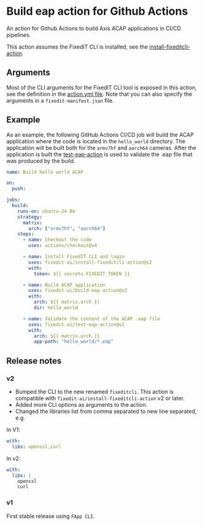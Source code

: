 # Build eap action for Github Actions

An action for Github Actions to build Axis ACAP applications in CI/CD pipelines.

This action assumes the FixedIT CLI is installed, see the [install-fixeditcli-action](https://github.com/fixedit-ai/install-fixeditcli-action).

## Arguments

Most of the CLI arguments for the FixedIT CLI tool is exposed in this action, see the definition in the [action.yml file](./action.yml). Note that you can also specify the arguments in a `fixedit-manifest.json` file.

## Example

As an example, the following GitHub Actions CI/CD job will build the ACAP application where the code is located in the `hello_world` directory. The application will be built both for the `armv7hf` and `aarch64` cameras. After the application is built the [test-eap-action](https://github.com/fixedit-ai/test-eap-action) is used to validate the .eap file that was produced by the build.

```yaml
name: Build hello world ACAP

on:
  push:

jobs:
  build:
    runs-on: ubuntu-24.04
    strategy:
      matrix:
        arch: ["armv7hf", "aarch64"]
    steps:
      - name: Checkout the code
        uses: actions/checkout@v4

      - name: Install FixedIT CLI and login
        uses: fixedit-ai/install-fixeditcli-action@v2
        with:
          token: ${{ secrets.FIXEDIT_TOKEN }}

      - name: Build ACAP application
        uses: fixedit-ai/build-eap-action@v2
        with:
          arch: ${{ matrix.arch }}
          dir: hello_world

      - name: Validate the content of the ACAP .eap file
        uses: fixedit-ai/test-eap-action@v2
        with:
          arch: ${{ matrix.arch }}
          app-path: "hello_world/*.eap"
```

## Release notes

### v2

- Bumped the CLI to the new renamed `fixeditcli`. This action is compatible with `fixedit-ai/install-fixeditcli-action` v2 or later.
- Added more CLI options as arguments to the action.
- Changed the libraries list from comma separated to new line separated, e.g.

In V1:

```yml
with:
  libs: openssl,curl
```

In v2:

```yml
with:
  libs: |
    openssl
    curl
```

### v1

First stable release using `FApp CLI`.

